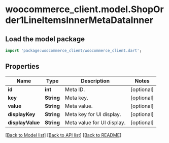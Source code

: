 # woocommerce_client.model.ShopOrder1LineItemsInnerMetaDataInner

## Load the model package
```dart
import 'package:woocommerce_client/woocommerce_client.dart';
```

## Properties
Name | Type | Description | Notes
------------ | ------------- | ------------- | -------------
**id** | **int** | Meta ID. | [optional] 
**key** | **String** | Meta key. | [optional] 
**value** | **String** | Meta value. | [optional] 
**displayKey** | **String** | Meta key for UI display. | [optional] 
**displayValue** | **String** | Meta value for UI display. | [optional] 

[[Back to Model list]](../README.md#documentation-for-models) [[Back to API list]](../README.md#documentation-for-api-endpoints) [[Back to README]](../README.md)


